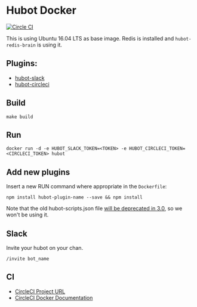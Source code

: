 # Hubot Docker

[![Circle CI](https://circleci.com/gh/squarescale/hubot-docker.svg?style=shield)](https://circleci.com/gh/squarescale/hubot-docker)

This is using Ubuntu 16.04 LTS as base image.
Redis is installed and `hubot-redis-brain` is using it.

## Plugins:

- [hubot-slack](https://github.com/slackhq/hubot-slack)
- [hubot-circleci](https://github.com/hubot-scripts/hubot-circleci)

## Build

`make build`

## Run

```shell
docker run -d -e HUBOT_SLACK_TOKEN=<TOKEN> -e HUBOT_CIRCLECI_TOKEN=<CIRCLECI_TOKEN> hubot
```

## Add new plugins

Insert a new RUN command where appropriate in the `Dockerfile`:

```shell
npm install hubot-plugin-name --save && npm install
```

Note that the old hubot-scripts.json file [will be deprecated in 3.0](https://github.com/github/hubot-scripts/issues/1113), so we won't be using it.

## Slack

Invite your hubot on your chan.

```
/invite bot_name
```

## CI

* [CircleCI Project URL](https://circleci.com/gh/squarescale/hubot-docker/)
* [CircleCI Docker Documentation](https://circleci.com/docs/docker/)
